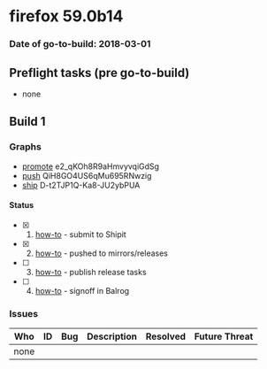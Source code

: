 # firefox 59.0b14

### Date of go-to-build: 2018-03-01

## Preflight tasks (pre go-to-build)
- none

## Build 1  

### Graphs
* [promote](https://tools.taskcluster.net/push-inspector/#/e2_qKOh8R9aHmvyvqiGdSg) e2_qKOh8R9aHmvyvqiGdSg
* [push](https://tools.taskcluster.net/push-inspector/#/QiH8GO4US6qMu695RNwzig) QiH8GO4US6qMu695RNwzig
* [ship](https://tools.taskcluster.net/push-inspector/#/D-t2TJP1Q-Ka8-JU2ybPUA) D-t2TJP1Q-Ka8-JU2ybPUA


#### Status
- [x] 1.  [how-to](https://wiki.mozilla.org/Release:Release_Automation_on_Mercurial:Starting_a_Release#Submit_to_Ship_It)  - submit to Shipit
- [x] 2.  [how-to](https://github.com/mozilla-releng/releasewarrior-2.0/blob/master/docs/release-promotion/desktop/howto.md#push-artifacts-to-releases-directory)  - pushed to mirrors/releases
- [ ] 3.  [how-to](https://github.com/mozilla-releng/releasewarrior-2.0/blob/master/docs/release-promotion/desktop/howto.md#ship-the-release)  - publish release tasks
- [ ] 4.  [how-to](https://github.com/mozilla-releng/releasewarrior-2.0/blob/master/docs/release-promotion/desktop/howto.md#obtain-sign-offs-for-changes)  - signoff in Balrog

### Issues
| Who                 | ID               | Bug                                                                 | Description                | Resolved                | Future Threat                |
| ------------------- | ---------------- | ------------------------------------------------------------------- | -------------------------- | ----------------------- | ---------------------------- |
| none | | | | | |

